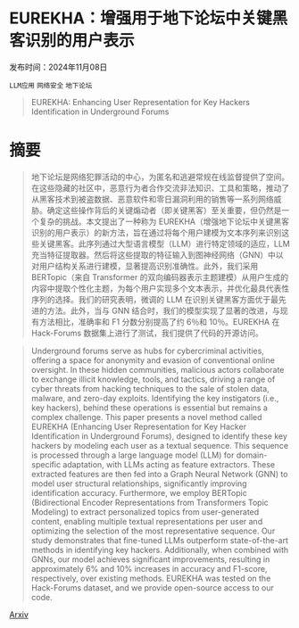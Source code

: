 # EUREKHA：增强用于地下论坛中关键黑客识别的用户表示

发布时间：2024年11月08日

`LLM应用` `网络安全` `地下论坛`

> EUREKHA: Enhancing User Representation for Key Hackers Identification in Underground Forums

# 摘要

> 地下论坛是网络犯罪活动的中心，为匿名和逃避常规在线监督提供了空间。在这些隐藏的社区中，恶意行为者合作交流非法知识、工具和策略，推动了从黑客技术到被盗数据、恶意软件和零日漏洞利用的销售等一系列网络威胁。确定这些操作背后的关键煽动者（即关键黑客）至关重要，但仍然是一个复杂的挑战。本文提出了一种称为 EUREKHA（增强地下论坛中关键黑客识别的用户表示）的新方法，旨在通过将每个用户建模为文本序列来识别这些关键黑客。此序列通过大型语言模型（LLM）进行特定领域的适应，LLM 充当特征提取器。然后将这些提取的特征输入到图神经网络（GNN）中以对用户结构关系进行建模，显著提高识别准确性。此外，我们采用 BERTopic（来自 Transformer 的双向编码器表示主题建模）从用户生成的内容中提取个性化主题，为每个用户实现多个文本表示，并优化最具代表性序列的选择。我们的研究表明，微调的 LLM 在识别关键黑客方面优于最先进的方法。此外，当与 GNN 结合时，我们的模型实现了显著的改进，与现有方法相比，准确率和 F1 分数分别提高了约 6％和 10％。EUREKHA 在 Hack-Forums 数据集上进行了测试，我们提供了代码的开源访问。

> Underground forums serve as hubs for cybercriminal activities, offering a space for anonymity and evasion of conventional online oversight. In these hidden communities, malicious actors collaborate to exchange illicit knowledge, tools, and tactics, driving a range of cyber threats from hacking techniques to the sale of stolen data, malware, and zero-day exploits. Identifying the key instigators (i.e., key hackers), behind these operations is essential but remains a complex challenge. This paper presents a novel method called EUREKHA (Enhancing User Representation for Key Hacker Identification in Underground Forums), designed to identify these key hackers by modeling each user as a textual sequence. This sequence is processed through a large language model (LLM) for domain-specific adaptation, with LLMs acting as feature extractors. These extracted features are then fed into a Graph Neural Network (GNN) to model user structural relationships, significantly improving identification accuracy. Furthermore, we employ BERTopic (Bidirectional Encoder Representations from Transformers Topic Modeling) to extract personalized topics from user-generated content, enabling multiple textual representations per user and optimizing the selection of the most representative sequence. Our study demonstrates that fine-tuned LLMs outperform state-of-the-art methods in identifying key hackers. Additionally, when combined with GNNs, our model achieves significant improvements, resulting in approximately 6% and 10% increases in accuracy and F1-score, respectively, over existing methods. EUREKHA was tested on the Hack-Forums dataset, and we provide open-source access to our code.

[Arxiv](https://arxiv.org/abs/2411.05479)